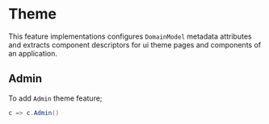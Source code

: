 # Theme

This feature implementations configures `DomainModel` metadata attributes and 
extracts component descriptors for ui theme pages and components of an
application.

## Admin

To add `Admin` theme feature;

```csharp
c => c.Admin()
```
